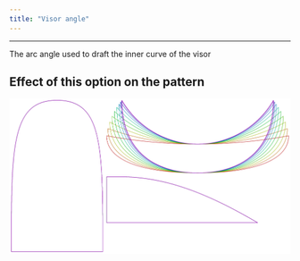 ```yaml
---
title: "Visor angle"
---
```


---

The arc angle used to draft the inner curve of the visor

## Effect of this option on the pattern

![This image shows the effect of this option by superimposing several variants that have a different value for this option](holmes_visorangle_sample.svg "Effect of this option on the pattern")
